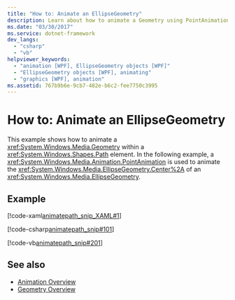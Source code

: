 ```yaml
---
title: "How to: Animate an EllipseGeometry"
description: Learn about how to animate a Geometry using PointAnimation to animate the Center of an EllipseGeometry.
ms.date: "03/30/2017"
ms.service: dotnet-framework
dev_langs: 
  - "csharp"
  - "vb"
helpviewer_keywords: 
  - "animation [WPF], EllipseGeometry objects [WPF]"
  - "EllipseGeometry objects [WPF], animating"
  - "graphics [WPF], animation"
ms.assetid: 767b9b6e-9cb7-482e-b6c2-fee7750c3995
---
```

# How to: Animate an EllipseGeometry

This example shows how to animate a <xref:System.Windows.Media.Geometry> within a <xref:System.Windows.Shapes.Path> element. In the following example, a <xref:System.Windows.Media.Animation.PointAnimation> is used to animate the <xref:System.Windows.Media.EllipseGeometry.Center%2A> of an <xref:System.Windows.Media.EllipseGeometry>.  
  
## Example  

[!code-xaml[animatepath_snip_XAML#1](~/samples/snippets/csharp/VS_Snippets_Wpf/animatepath_snip_XAML/CS/EllipseGeometryExample.xaml#1)]  
  
[!code-csharp[animatepath_snip#101](~/samples/snippets/csharp/VS_Snippets_Wpf/animatepath_snip/CSharp/EllipseGeometryExample.cs#101)]  
  
[!code-vb[animatepath_snip#201](~/samples/snippets/visualbasic/VS_Snippets_Wpf/animatepath_snip/VisualBasic/EllipseGeometryExample.vb#201)]  
  
## See also

- [Animation Overview](animation-overview.md)
- [Geometry Overview](geometry-overview.md)

